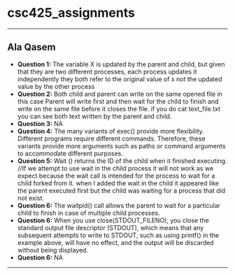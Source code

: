 # csc425_assignments
*********************************************

## Ala Qasem 
- **Question 1:** The variable X is updated by the parent and child, but given that they are two different processes, each process updates it independently they both refer to the original value of x not the updated value by the other process
- **Question 2:** Both child and parent can write on the same opened file in this case  Parent will write first and then wait for the child to finish and write on the same file before it closes the file. if you do cat text_file.txt you can see both text written by the parent and child.
- **Question 3:** NA
- **Question 4:** The many variants of exec() provide more flexibility. Different programs require different commands. Therefore, these variants provide more arguments such as paths or command arguments to accommodate different purposes.
- **Question 5:** Wait () returns the ID of the child when it finished executing. //If we attempt to use wait in the child process it will not work as we expect because the wait call is intended for the process to wait for a child forked from it. when I added the wait in the child it appeared like the parent executed first but the child was waiting for a process that did not exist.
- **Question 6:** The waitpid() call allows the parent to wait for a particular child to finish in case of multiple child processes.
- **Question 6:** When you use close(STDOUT_FILENO), you close the standard output file descriptor (STDOUT), which means that any subsequent attempts to write to STDOUT, such as using printf() in the example above, will have no effect, and the output will be discarded without being displayed.
- **Question 6:** NA

*********************************************

